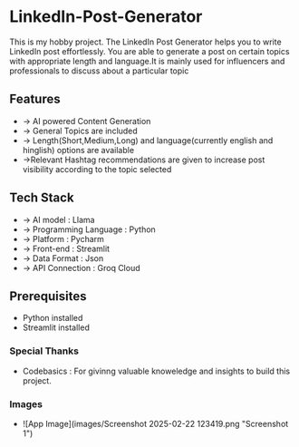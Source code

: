 # LinkedIn-Post-Generator
This is my hobby project. The LinkedIn Post Generator helps you to write LinkedIn post effortlessly. You are able to generate a post on certain topics with appropriate length and language.It is mainly used for influencers and professionals to discuss about a particular topic
## Features
- -> AI powered Content Generation
- -> General Topics are included
- -> Length(Short,Medium,Long) and language(currently english and hinglish) options are available
- ->Relevant Hashtag recommendations are given to increase post visibility according to the topic selected
## Tech Stack
- -> AI model : Llama
- -> Programming Language : Python
- -> Platform : Pycharm
- -> Front-end : Streamlit
- -> Data Format :  Json
- -> API Connection : Groq Cloud
## Prerequisites
- Python installed
- Streamlit installed
### Special Thanks 
- Codebasics :  For givinng valuable knoweledge and insights to build this project.
### Images
- ![App Image](images/Screenshot 2025-02-22 123419.png "Screenshot 1")


